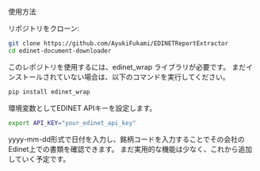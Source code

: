 使用方法

リポジトリをクローン:
```sh
git clone https://github.com/AyukiFukami/EDINETReportExtractor
cd edinet-document-downloader

```

このレポジトリを使用するには、edinet_wrap ライブラリが必要です。
まだインストールされていない場合は、以下のコマンドを実行してください。

```sh
pip install edinet_wrap
```

環境変数としてEDINET APIキーを設定します。
```sh
export API_KEY="your_edinet_api_key"
```
yyyy-mm-dd形式で日付を入力し、銘柄コードを入力することでその会社のEdinet上での書類を確認できます。
まだ実用的な機能は少なく、これから追加していく予定です。
